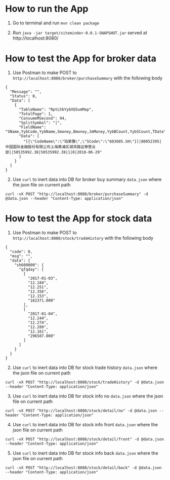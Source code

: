 # How to run the App
1. Go to terminal and run ```mvn clean package```

2. Run ```java -jar target/siteminder-0.0.1-SNAPSHOT.jar``` served at http://localhost:8080/

# How to test the App for broker data

1. Use Postman to make POST to `http://localhost:8080/broker/purchaseSummary` with the following body

```
{
  "Message": "",
  "Status": 0,
  "Data": [
    {
      "TableName": "RptLhbYybXQSumMap",
      "TotalPage": 1,
      "ConsumeMSecond": 94,
      "SplitSymbol": "|",
      "FieldName": "SName,YybCode,YybName,Smoney,Bmoney,JmMoney,YybBCount,YybSCount,TDate",
      "Data": [
        "[{\"CodeName\":\"珀莱雅\",\"SCode\":\"603605.SH\"}]|80052395|中国国际金融股份有限公司上海黄浦区湖滨路证券营业部||50535992.38|50535992.38|1|0|2018-06-29"
      ]
    }
  ]
}
```

2. Use `curl` to inert data into DB for broker buy summary `data.json` where the json file on current path
````
curl -vX POST "http://localhost:8080/broker/purchaseSummary" -d @data.json --header "Content-Type: application/json"
````

# How to test the App for stock data

1. Use Postman to make POST to `http://localhost:8080/stock/tradeHistory` with the following body

```
{
  "code": 0,
  "msg": "",
  "data": {
    "sh600000": {
      "qfqday": [
        [
          "2017-01-03",
          "12.184",
          "12.251",
          "12.356",
          "12.153",
          "162371.000"
        ],
        [
          "2017-01-04",
          "12.244",
          "12.274",
          "12.289",
          "12.161",
          "296587.000"
        ]
      ]
    }
  }
}
```

2. Use `curl` to inert data into DB for stock trade history `data.json` where the json file on current path
````
curl -vX POST "http://localhost:8080/stock/tradeHistory" -d @data.json --header "Content-Type: application/json"
````

3. Use `curl` to inert data into DB for stock info no `data.json` where the json file on current path
````
curl -vX POST "http://localhost:8080/stock/detail/no" -d @data.json --header "Content-Type: application/json"
````

4. Use `curl` to inert data into DB for stock info front `data.json` where the json file on current path
````
curl -vX POST "http://localhost:8080/stock/detail/front" -d @data.json --header "Content-Type: application/json"
````

5. Use `curl` to inert data into DB for stock info back `data.json` where the json file on current path
````
curl -vX POST "http://localhost:8080/stock/detail/back" -d @data.json --header "Content-Type: application/json"
````